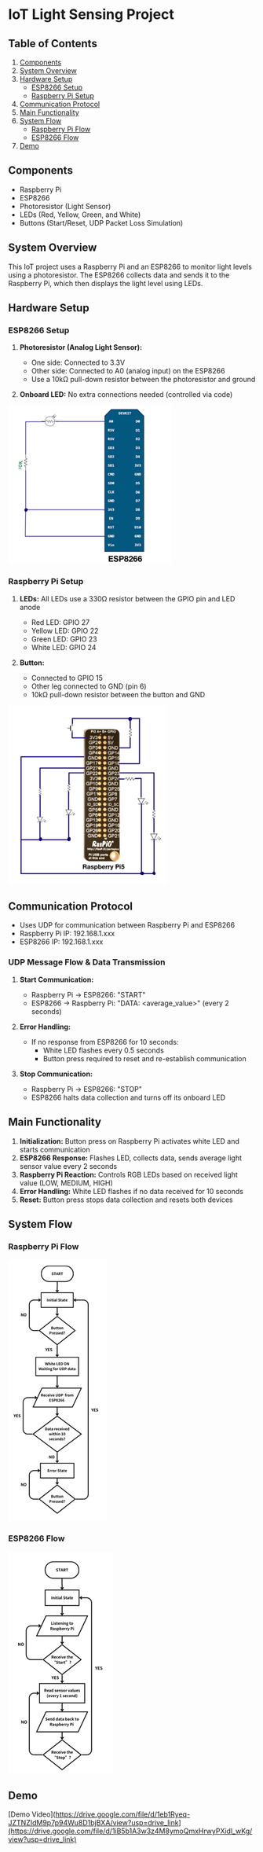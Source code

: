 # IoT Light Sensing Project

## Table of Contents
1. [Components](#components)
2. [System Overview](#system-overview)
3. [Hardware Setup](#hardware-setup)
   - [ESP8266 Setup](#esp8266-setup)
   - [Raspberry Pi Setup](#raspberry-pi-setup)
4. [Communication Protocol](#communication-protocol)
5. [Main Functionality](#main-functionality)
6. [System Flow](#system-flow)
   - [Raspberry Pi Flow](#raspberry-pi-flow)
   - [ESP8266 Flow](#esp8266-flow)
7. [Demo](#demo)

## Components
- Raspberry Pi
- ESP8266
- Photoresistor (Light Sensor)
- LEDs (Red, Yellow, Green, and White)
- Buttons (Start/Reset, UDP Packet Loss Simulation)

## System Overview
This IoT project uses a Raspberry Pi and an ESP8266 to monitor light levels using a photoresistor. The ESP8266 collects data and sends it to the Raspberry Pi, which then displays the light level using LEDs.

## Hardware Setup

### ESP8266 Setup
1. **Photoresistor (Analog Light Sensor):**
   - One side: Connected to 3.3V
   - Other side: Connected to A0 (analog input) on the ESP8266
   - Use a 10kΩ pull-down resistor between the photoresistor and ground

2. **Onboard LED:** No extra connections needed (controlled via code)

![ESP8266 Schematic](./media/Picture1.png)

### Raspberry Pi Setup
1. **LEDs:** All LEDs use a 330Ω resistor between the GPIO pin and LED anode
   - Red LED: GPIO 27
   - Yellow LED: GPIO 22
   - Green LED: GPIO 23
   - White LED: GPIO 24

2. **Button:**
   - Connected to GPIO 15
   - Other leg connected to GND (pin 6)
   - 10kΩ pull-down resistor between the button and GND

![Raspberry Pi Schematic](./media/Picture2.png)

## Communication Protocol
- Uses UDP for communication between Raspberry Pi and ESP8266
- Raspberry Pi IP: 192.168.1.xxx
- ESP8266 IP: 192.168.1.xxx

### UDP Message Flow & Data Transmission
1. **Start Communication:**
   - Raspberry Pi → ESP8266: "START"
   - ESP8266 → Raspberry Pi: "DATA: <average_value>" (every 2 seconds)

2. **Error Handling:**
   - If no response from ESP8266 for 10 seconds:
     - White LED flashes every 0.5 seconds
     - Button press required to reset and re-establish communication

3. **Stop Communication:**
   - Raspberry Pi → ESP8266: "STOP"
   - ESP8266 halts data collection and turns off its onboard LED

## Main Functionality
1. **Initialization:** Button press on Raspberry Pi activates white LED and starts communication
2. **ESP8266 Response:** Flashes LED, collects data, sends average light sensor value every 2 seconds
3. **Raspberry Pi Reaction:** Controls RGB LEDs based on received light value (LOW, MEDIUM, HIGH)
4. **Error Handling:** White LED flashes if no data received for 10 seconds
5. **Reset:** Button press stops data collection and resets both devices

## System Flow

### Raspberry Pi Flow
![Raspberry Pi Flowchart](./media/Picture3.png)

### ESP8266 Flow
![ESP8266 Flowchart](./media/Picture4.png)

## Demo
[Demo Video](https://drive.google.com/file/d/1eb1Ryeq-JZTNZIdM9p7p94Wu8D1bjBXA/view?usp=drive_link](https://drive.google.com/file/d/1iB5b1A3w3z4M8ymoQmxHrwyPXidl_wKg/view?usp=drive_link)

